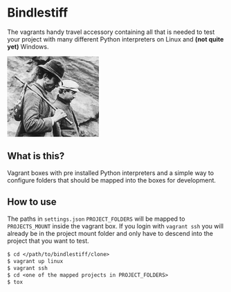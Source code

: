 # Bindlestiff

The vagrants handy travel accessory containing all that is needed to test your project with many different Python interpreters on Linux and **(not quite yet)** Windows.

![bindlestiff](docs/vagrant-with-bindlestiff.jpg)

## What is this?

Vagrant boxes with pre installed Python interpreters and a simple way to configure folders that should be mapped into the boxes for development.

## How to use

The paths in `settings.json` `PROJECT_FOLDERS` will be mapped to `PROJECTS_MOUNT` inside the vagrant box. If you login with `vagrant ssh` you will already be in the project mount folder and only have to descend into the project that you want to test.

    $ cd </path/to/bindlestiff/clone>
    $ vagrant up linux
    $ vagrant ssh
    $ cd <one of the mapped projects in PROJECT_FOLDERS>
    $ tox
